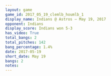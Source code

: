 ```yaml
---
layout: game
game_id: 2017_05_19_clemlb_houmlb_1
display_name: Indians @ Astros – May 19, 2017
opponent: Indians
display_score: Indians won 5-3
has_video: True
total_bangs: 2
total_pitches: 142
bang_percentage: 1.4%
date: 2017-05-19
short_date: May 19
bangs: 2
notes: 
---
```

